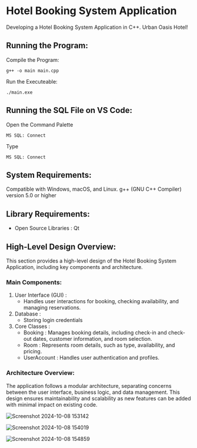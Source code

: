 # Hotel Booking System Application

Developing a Hotel Booking System Application in C++. Urban Oasis Hotel!

## Running the Program:

Compile the Program:
```
g++ -o main main.cpp
```

Run the Executeable:
```
./main.exe
```

## Running the SQL File on VS Code:

Open the Command Palette
```
MS SQL: Connect
```

Type
```
MS SQL: Connect
```

## System Requirements:
Compatible with Windows, macOS, and Linux.
g++ (GNU C++ Compiler) version 5.0 or higher

## Library Requirements:
- Open Source Libraries : Qt

## High-Level Design Overview:
This section provides a high-level design of the Hotel Booking System Application, including key components and architecture.

### Main Components:
1. User Interface (GUI) :
   - Handles user interactions for booking, checking availability, and managing reservations.
2. Database :
   - Storing login credentials
3. Core Classes :
   - Booking : Manages booking details, including check-in and check-out dates, customer information, and room selection.
   - Room : Represents room details, such as type, availability, and pricing.
   - UserAccount : Handles user authentication and profiles.
  

### Architecture Overview:
The application follows a modular architecture, separating concerns between the user interface, business logic, and data management. This design ensures maintainability and scalability as new features can be added with minimal impact on existing code.

   ![Screenshot 2024-10-08 153142](https://github.com/user-attachments/assets/fd4d9177-b32f-4dd6-a6f1-6234c9c97e3d)

![Screenshot 2024-10-08 154019](https://github.com/user-attachments/assets/6e628204-d9b6-4c39-b50c-2b87abc4b761)

![Screenshot 2024-10-08 154859](https://github.com/user-attachments/assets/a7d6a149-ce5a-4eee-ab6f-b25849e1940f)

